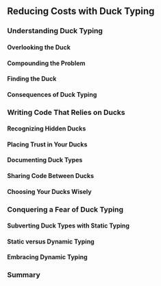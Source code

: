 ## Reducing Costs with Duck Typing

### Understanding Duck Typing
#### Overlooking the Duck
#### Compounding the Problem
#### Finding the Duck
#### Consequences of Duck Typing
### Writing Code That Relies on Ducks
#### Recognizing Hidden Ducks
#### Placing Trust in Your Ducks
#### Documenting Duck Types
#### Sharing Code Between Ducks
#### Choosing Your Ducks Wisely
### Conquering a Fear of Duck Typing
#### Subverting Duck Types with Static Typing
#### Static versus Dynamic Typing
#### Embracing Dynamic Typing
### Summary
